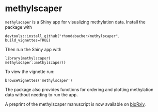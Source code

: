 # methylscaper

`methylscaper` is a Shiny app for visualizing methylation data. Install the package with 

```{r}
devtools::install_github("rhondabacher/methylscaper", build_vignettes=TRUE)
```

Then run the Shiny app with

```{r}
library(methylscaper)
methylscaper::methylscaper()
```

To view the vignette run:
```{r}
browseVignettes('methylscaper')
```

The package also provides functions for ordering and plotting methylation data without needing to run the app.

A preprint of the methylscaper manuscript is now available on [bioRxiv](https://www.biorxiv.org/content/10.1101/2020.11.13.382465v1).
